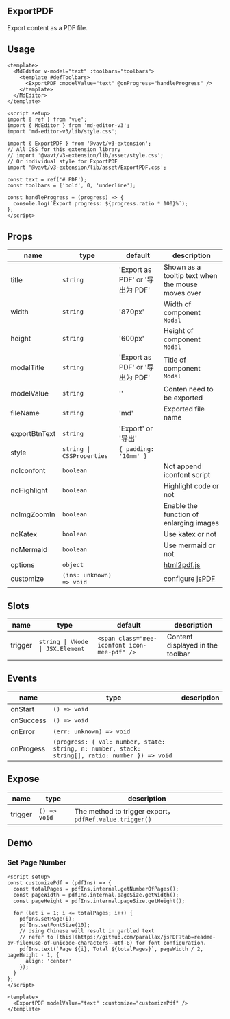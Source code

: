 ## ExportPDF

Export content as a PDF file.

## Usage

```vue
<template>
  <MdEditor v-model="text" :toolbars="toolbars">
    <template #defToolbars>
      <ExportPDF :modelValue="text" @onProgress="handleProgress" />
    </template>
  </MdEditor>
</template>

<script setup>
import { ref } from 'vue';
import { MdEditor } from 'md-editor-v3';
import 'md-editor-v3/lib/style.css';

import { ExportPDF } from '@vavt/v3-extension';
// All CSS for this extension library
// import '@vavt/v3-extension/lib/asset/style.css';
// Or individual style for ExportPDF
import '@vavt/v3-extension/lib/asset/ExportPDF.css';

const text = ref('# PDF');
const toolbars = ['bold', 0, 'underline'];

const handleProgress = (progress) => {
  console.log(`Export progress: ${progress.ratio * 100}%`);
};
</script>
```

## Props

| name | type | default | description |
| --- | --- | --- | --- |
| title | `string` | 'Export as PDF' or '导出为 PDF' | Shown as a tooltip text when the mouse moves over |
| width | `string` | '870px' | Width of component `Modal` |
| height | `string` | '600px' | Height of component `Modal` |
| modalTitle | `string` | 'Export as PDF' or '导出为 PDF' | Title of component `Modal` |
| modelValue | `string` | '' | Conten need to be exported |
| fileName | `string` | 'md' | Exported file name |
| exportBtnText | `string` | 'Export' or '导出' |  |
| style | `string \| CSSProperties` | `{ padding: '10mm' }` |  |
| noIconfont | `boolean` |  | Not append iconfont script |
| noHighlight | `boolean` |  | Highlight code or not |
| noImgZoomIn | `boolean` |  | Enable the function of enlarging images |
| noKatex | `boolean` |  | Use katex or not |
| noMermaid | `boolean` |  | Use mermaid or not |
| options | `object` |  | [html2pdf.js](https://ekoopmans.github.io/html2pdf.js/) |
| customize | `(ins: unknown) => void` |  | configure [jsPDF](https://raw.githack.com/MrRio/jsPDF/master/docs/index.html) |

## Slots

| name | type | default | description |
| --- | --- | --- | --- |
| trigger | `string \| VNode \| JSX.Element` | `<span class="mee-iconfont icon-mee-pdf" />` | Content displayed in the toolbar |

## Events

| name | type | description |
| --- | --- | --- |
| onStart | `() => void` |  |
| onSuccess | `() => void` |  |
| onError | `(err: unknown) => void` |  |
| onProgess | `(progress: { val: number, state: string, n: number, stack: string[], ratio: number }) => void` |  |

## Expose

| name    | type         | description                                            |
| ------- | ------------ | ------------------------------------------------------ |
| trigger | `() => void` | The method to trigger export，`pdfRef.value.trigger()` |

## Demo

### Set Page Number

```vue
<script setup>
const customizePdf = (pdfIns) => {
  const totalPages = pdfIns.internal.getNumberOfPages();
  const pageWidth = pdfIns.internal.pageSize.getWidth();
  const pageHeight = pdfIns.internal.pageSize.getHeight();

  for (let i = 1; i <= totalPages; i++) {
    pdfIns.setPage(i);
    pdfIns.setFontSize(10);
    // Using Chinese will result in garbled text
    // refer to [this](https://github.com/parallax/jsPDF?tab=readme-ov-file#use-of-unicode-characters--utf-8) for font configuration.
    pdfIns.text(`Page ${i}, Total ${totalPages}`, pageWidth / 2, pageHeight - 1, {
      align: 'center'
    });
  }
};
</script>

<template>
  <ExportPDF modelValue="text" :customize="customizePdf" />
</template>
```
